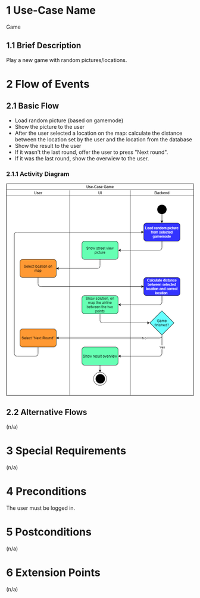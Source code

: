 # 1 Use-Case Name
Game

## 1.1 Brief Description
Play a new game with random pictures/locations.

# 2 Flow of Events
## 2.1 Basic Flow
- Load random picture (based on gamemode)
- Show the picture to the user
- After the user selected a location on the map: calculate the distance between the location set by the user and the location from the database
- Show the result to the user
- If it wasn't the last round, offer the user to press "Next round".
- If it was the last round, show the overwiew to the user.

### 2.1.1 Activity Diagram
![Challange User](./images/UC_Game.png)


## 2.2 Alternative Flows
(n/a)

# 3 Special Requirements
(n/a)

# 4 Preconditions
The user must be logged in.

# 5 Postconditions
(n/a)
 
# 6 Extension Points
(n/a)
